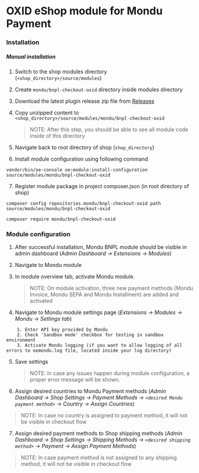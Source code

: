 # OXID eShop module for Mondu Payment

### Installation

##### Manual installation

1. Switch to the shop modules directory (`<shop_directory>/source/modules`)

2. Create `mondu/bnpl-checkout-oxid` directory inside modules directory

3. Download the latest plugin release zip file from [Releases](https://github.com/mondu-ai/bnpl-checkout-oxid/releases)

4. Copy unzipped content to `<shop_directory>/source/modules/mondu/bnpl-checkout-oxid`

    > NOTE: After this step, you should be able to see all module code inside of this directory

5. Navigate back to root directory of shop (`shop_directory`)
6. Install module configuration using following command

```
vendor/bin/oe-console oe:module:install-configuration source/modules/mondu/bnpl-checkout-oxid
```

7. Register module package in project composer.json (in root directory of shop)

```
composer config repositories.mondu/bnpl-checkout-oxid path source/modules/mondu/bnpl-checkout-oxid

composer require mondu/bnpl-checkout-oxid
```

### Module configuration

1. After successful installation, Mondu BNPL module should be visible in admin dashboard (_Admin Dashboard -> Extensions -> Modules_)
2. Navigate to Mondu module
3. In module overview tab, activate Mondu module.

    > NOTE: On module activation, three new payment methods (Mondu Invoice, Mondu SEPA and Mondu Installment) are added and activated

4. Navigate to Mondu module settings page (_Extensions -> Modules -> Mondu -> Settings tab_)

```
    1. Enter API key provided by Mondu
    2. Check 'Sandbox mode' checkbox for testing in sandbox environment
    3. Activate Mondu logging (if you want to allow logging of all errors to oemondu.log file, located inside your log directory)
```

5. Save settings

    > NOTE: In case any issues happen during module configuration, a proper error message will be shown.

6. Assign desired countries to Mondu Payment methods (_Admin Dashboard -> Shop Settings -> Payment Methods -> `<desired Mondu payment method>` -> Country -> Assign Countries_)

> NOTE: In case no country is assigned to payment method, it will not be visible in checkout flow

7. Assign desired payment methods to Shop shipping methods (_Admin Dashboard -> Shop Settings -> Shipping Methods -> `<desired shipping method>` -> Payment -> Assign Payment Methods_)

> NOTE: In case payment method is not assigned to any shipping method, it will not be visible in checkout flow

